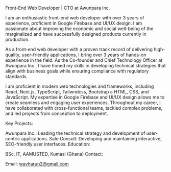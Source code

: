 Front-End Web Developer | CTO at Awunpara Inc.


I am an enthusiastic front-end web developer with over 3 years of experience, proficient in Google Firebase and UI/UX design. I am passionate about improving the economic and social well-being of the marginalized and have successfully designed products currently in production.


As a front-end web developer with a proven track record of delivering high-quality, user-friendly applications, I bring over 3 years of hands-on experience in the field. As the Co-founder and Chief Technology Officer at Awunpara Inc., I have honed my skills in developing technical strategies that align with business goals while ensuring compliance with regulatory standards.

I am proficient in modern web technologies and frameworks, including React, Next.js, TypeScript, Tailwndcss, Bootstrap a HTML, CSS, and JavaScript. My expertise in Google Firebase and UI/UX design allows me to create seamless and engaging user experiences. Throughout my career, I have collaborated with cross-functional teams, tackled complex problems, and led projects from conception to deployment.

Key Projects:

Awunpara Inc.: Leading the technical strategy and development of user-centric applications.
Sate Consult: Developing and maintaining interactive, SEO-friendly user interfaces.
Education:

BSc. IT, AAMUSTED, Kumasi (Ghana)
Contact:

Email: wavharun2@gmail.com
